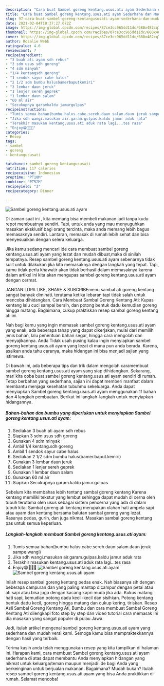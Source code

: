```yaml
---
description: "Cara buat Sambel goreng kentang.usus.ati ayam Sederhana dan Mudah Dibuat"
title: "Cara buat Sambel goreng kentang.usus.ati ayam Sederhana dan Mudah Dibuat"
slug: 97-cara-buat-sambel-goreng-kentangususati-ayam-sederhana-dan-mudah-dibuat
date: 2021-02-04T10:37:27.672Z
image: https://img-global.cpcdn.com/recipes/87ce3cc965dd11dc/680x482cq70/sambel-goreng-kentangususati-ayam-foto-resep-utama.jpg
thumbnail: https://img-global.cpcdn.com/recipes/87ce3cc965dd11dc/680x482cq70/sambel-goreng-kentangususati-ayam-foto-resep-utama.jpg
cover: https://img-global.cpcdn.com/recipes/87ce3cc965dd11dc/680x482cq70/sambel-goreng-kentangususati-ayam-foto-resep-utama.jpg
author: Rosalie Webb
ratingvalue: 4.6
reviewcount: 7
recipeingredient:
- "3 buah ati ayam sdh rebus"
- "3 sdm usus sdh goreng"
- "4 sdm minyak"
- "1/4 kentangsdh goreng"
- "1 sendok sayur cabe halus"
- "2 1/2 sdm bumbu halusbamerbaputkemiri"
- "3 lembar daun jeruk"
- "1 lenjer sereh geprek"
- "1 lembar daun salam"
- "60 ml air"
- "Secukupnya garamkaldu jamurgulpas"
recipeinstructions:
- "Tumis semua bahan(bumbu halus.cabe.sereh.daun salam.daun jeruk sampe wangi)"
- "Jika sdh wangi.masukan air.garam.gulpas.kaldu jamur aduk rata"
- "Terakhir masukan kentang.usus.ati aduk rata lagi...tes rasa"
- "Enjoy😁🤤🤤🤤"
categories:
- Resep
tags:
- sambel
- goreng
- kentangususati

katakunci: sambel goreng kentangususati 
nutrition: 117 calories
recipecuisine: Indonesian
preptime: "PT18M"
cooktime: "PT52M"
recipeyield: "3"
recipecategory: Dinner

---
```



![Sambel goreng kentang.usus.ati ayam](https://img-global.cpcdn.com/recipes/87ce3cc965dd11dc/680x482cq70/sambel-goreng-kentangususati-ayam-foto-resep-utama.jpg)

Di zaman  saat ini , kita memang bisa membeli makanan jadi tanpa kudu repot membuatnya sendiri. Tapi, untuk anda yang mau menyuguhkan masakan eksklusif bagi orang tercinta, maka anda memang lebih bagus memasaknya sendiri. Lantaran, memasak di rumah lebih sehat dan bisa menyesuaikan dengan selera keluarga.

Jika kamu sedang mencari ide cara membuat sambel goreng kentang.usus.ati ayam yang lezat dan mudah dibuat,maka di sinilah tempatnya. Resep sambel goreng kentang.usus.ati ayam  sebenarnya tidak sulit untuk dilakukan jika kita memasaknya dengan langkah yang tepat. Tapi, kamu tidak perlu khawatir akan tidak berhasil dalam memasaknya 
karena dalam artikel ini kita akan mengupas sambel goreng kentang.usus.ati ayam dengan cermat.  

JANGAN LUPA LIKE, SHARE &amp; SUBCRIBEmenu sambal ati goreng kentang sangat banyak diminati. terutama ketika lebaran tapi tidak salah untuk mencoba dihidangkan. Cara Membuat Sambal Goreng Kentang Ati: Kupas kentang lalu cuci sampai bersih, dan potong bentuk dadu kemudian goreng hingga matang. Bagaimana, cukup praktiskan resep sambal goreng kentang ati ini.

Nah bagi kamu yang ingin memasak sambel goreng kentang.usus.ati ayam yang enak, ada beberapa tahap yang dapat dikerjakan, mulai dari memilih jenis bahan, lalu penentuan bahan segar, hingga cara mengolah dan menyajikannya. Anda Tidak usah pusing kalau ingin menyiapkan sambel goreng kentang.usus.ati ayam yang lezat di mana pun anda berada. Karena, asalkan anda  tahu caranya, maka hidangan ini bisa menjadi sajian yang istimewa.

Di bawah ini, ada beberapa tips dan trik dalam mengolah caramembuat sambel goreng kentang.usus.ati ayam yang siap dihidangkan. Sekarang, mari kita coba buat sambel goreng kentang.usus.ati ayam sendiri di rumah. Tetap berbahan yang sederhana, sajian ini dapat memberi manfaat dalam membantu menjaga kesehatan tubuhmu sekeluarga. Anda dapat menyiapkan Sambel goreng kentang.usus.ati ayam menggunakan 11 bahan dan 4 langkah pembuatan. Berikut ini langkah-langkah untuk menyiapkan hidangannya.

<!--inarticleads1-->

##### Bahan-bahan dan bumbu yang diperlukan untuk menyiapkan Sambel goreng kentang.usus.ati ayam:

1. Sediakan 3 buah ati ayam sdh rebus
1. Siapkan 3 sdm usus sdh goreng
1. Gunakan 4 sdm minyak
1. Ambil 1/4 kentang.sdh goreng
1. Ambil 1 sendok sayur cabe halus
1. Sediakan 2 1/2 sdm bumbu halus(bamer.baput.kemiri)
1. Gunakan 3 lembar daun jeruk
1. Sediakan 1 lenjer sereh geprek
1. Gunakan 1 lembar daun salam
1. Gunakan 60 ml air
1. Siapkan Secukupnya garam.kaldu jamur.gulpas


Sebelum kita membahas lebih tentang sambal goreng kentang Karena kentang memiliki tekstur yang lembut sehingga dapat mudah di cerna oleh tubuh terutama oleh usus sebagai sistem pencerna yang ada di dalam tubuh kita. Sambal goreng ati kentang merupakan olahan hati ampela sapi atau ayam dan kentang bersama balutan sambal goreng yang lezat. Rasanya pedas, gurih, dan juga nikmat. Masakan sambal goreng kentang pas untuk semua keperluan. 

<!--inarticleads2-->

##### Langkah-langkah membuat Sambel goreng kentang.usus.ati ayam:

1. Tumis semua bahan(bumbu halus.cabe.sereh.daun salam.daun jeruk sampe wangi)
1. Jika sdh wangi.masukan air.garam.gulpas.kaldu jamur aduk rata
1. Terakhir masukan kentang.usus.ati aduk rata lagi...tes rasa
1. Enjoy😁🤤🤤🤤
<img src="https://img-global.cpcdn.com/steps/4acd73a5535a9605/160x128cq70/sambel-goreng-kentangususati-ayam-langkah-memasak-4-foto.jpg" alt="Sambel goreng kentang.usus.ati ayam"><img src="https://img-global.cpcdn.com/steps/39b7894870fa576c/160x128cq70/sambel-goreng-kentangususati-ayam-langkah-memasak-4-foto.jpg" alt="Sambel goreng kentang.usus.ati ayam">

Inilah resep sambal goreng kentang pedas enak. Nah biasanya sih dengan beberapa campuran dan yang paling mantap dicampur dengan petai atau ati sapi atau bisa juga dengan kacang kapri muda jika ada. Kukus matang hati sapi, kemudian potong dadu kecil-kecil dan sisihkan. Potong kentang bentuk dadu kecil, goreng hingga matang dan cukup kering, tiriskan. Resep Asli Sambal Goreng Kentang Ati, Bumbu dan cara membuat Sambal Goreng Kentang Ati dilengkapi foto step by step dan video tutorial cara memasak Ini dia masakan yang sangat populer di pulau Jawa. 

Jadi, itulah artikel mengenai  sambel goreng kentang.usus.ati ayam  yang sederhana dan mudah versi kami. Semoga kamu bisa mempraktekkannya dengan hasil yang terbaik. 

Terima kasih anda telah menggunakan resep yang kita tampilkan di halaman ini. Harapan kami, cara membuat  Sambel goreng kentang.usus.ati ayam sederhana di atas dapat membantu Anda menyiapkan hidangan yang nikmat untuk keluarga/teman maupun menjadi ide bagi Anda yang berkeinginan untuk berjualan makanan. Bagaimana? Mudah bukan? Itulah resep sambel goreng kentang.usus.ati ayam yang bisa Anda praktikkan di rumah. Selamat mencoba!

